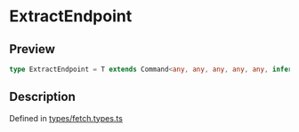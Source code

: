 
      
# ExtractEndpoint

<div class="api-docs__section" data-reactroot="">

## Preview

</div><div class="api-docs__preview type single" data-reactroot="">

```ts
type ExtractEndpoint = T extends Command<any, any, any, any, any, infer  E, any, any, any, any> ? E : never;
```

</div><div class="api-docs__section" data-reactroot="">

## Description

</div><div class="api-docs__description" data-reactroot=""><span class="api-docs__do-not-parse">



</span></div><div class="api-docs__definition" data-reactroot="">

Defined in [types/fetch.types.ts](https://github.com/BetterTyped/hyper-fetch/blob/089b54eb/packages/core/src/types/fetch.types.ts#L27)

</div>